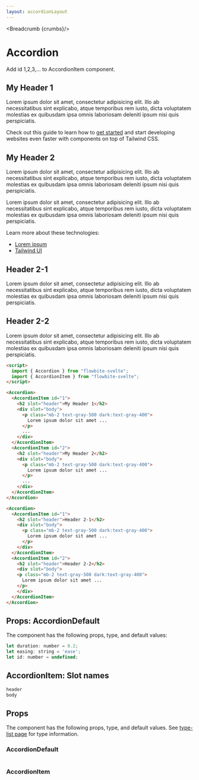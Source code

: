 ```yaml
---
layout: accordionLayout
---
```


<script>
  import { Accordion, AccordionItem, Table, TableDefaultRow, Breadcrumb } from "$lib/index";
  import accordionProps from '../props/AccordionDefault.json'
  import accordionItemProps from '../props/AccordionItem.json'
  // Props table
  export let items = accordionProps.props
  export let items2 = accordionItemProps.props
	let propHeader = ['Name', 'Type', 'Default']
	
	let divClass='w-full relative overflow-x-auto shadow-md sm:rounded-lg'
 let crumbs = [
    {
      label:'Home',
      href:'/'
    },
    {
      label:'Accordions',
      href:'/accordions/'
    },
    {
      label:'Accordion default',
      href:'/accordions/default'
    }
  ]
</script>

<Breadcrumb {crumbs}/>

<h1 class="text-3xl w-full dark:text-white py-8">Accordion</h1>

<p>Add id 1,2,3,... to AccordionItem component.</p>

<div
  class="container flex flex-wrap justify-center rounded-xl py-8 mx-auto bg-gradient-to-r bg-white dark:bg-gray-900 border border-gray-200 dark:border-gray-700 p-2 sm:p-6"
>
  <Accordion duration="0.5">
    <AccordionItem id="1">
      <h2 slot="header">My Header 1</h2>
      <div slot="body">
        <p class="mb-2 text-gray-500 dark:text-gray-400">
          Lorem ipsum dolor sit amet, consectetur adipisicing elit. Illo ab
          necessitatibus sint explicabo, atque temporibus rem iusto, dicta
          voluptatem molestias ex quibusdam ipsa omnis laboriosam deleniti ipsum
          nisi quis perspiciatis.
        </p>
        <p class="text-gray-500 dark:text-gray-400">
          Check out this guide to learn how to <a
            href="/"
            target="_blank"
            class="text-blue-600 dark:text-blue-500 hover:underline"
            >get started</a
          > and start developing websites even faster with components on top of Tailwind
          CSS.
        </p>
      </div>
    </AccordionItem>
    <AccordionItem id="2">
      <h2 slot="header">My Header 2</h2>
      <div slot="body">
        <p class="mb-2 text-gray-500 dark:text-gray-400">
          Lorem ipsum dolor sit amet, consectetur adipisicing elit. Illo ab
          necessitatibus sint explicabo, atque temporibus rem iusto, dicta
          voluptatem molestias ex quibusdam ipsa omnis laboriosam deleniti ipsum
          nisi quis perspiciatis.
        </p>
        <p class="mb-2 text-gray-500 dark:text-gray-400">
          Lorem ipsum dolor sit amet, consectetur adipisicing elit. Illo ab
          necessitatibus sint explicabo, atque temporibus rem iusto, dicta
          voluptatem molestias ex quibusdam ipsa omnis laboriosam deleniti ipsum
          nisi quis perspiciatis.
        </p>
        <p class="mb-2 text-gray-500 dark:text-gray-400">
          Learn more about these technologies:
        </p>
        <ul class="list-disc pl-5 dark:text-gray-400 text-gray-500">
          <li>
            <a
              href="/"
              target="_blank"
              class="text-blue-600 dark:text-blue-500 hover:underline"
              >Lorem ipsum</a
            >
          </li>
          <li>
            <a
              href="https://tailwindui.com/"
              rel="nofollow"
              target="_blank"
              class="text-blue-600 dark:text-blue-500 hover:underline"
              >Tailwind UI</a
            >
          </li>
        </ul>
      </div>
    </AccordionItem>
  </Accordion>
</div>

<div
  class="container flex flex-wrap justify-center rounded-xl py-8 mx-auto bg-gradient-to-r bg-white dark:bg-gray-900 border border-gray-200 dark:border-gray-700 p-2 sm:p-6"
>
  <Accordion>
    <AccordionItem id="1">
      <h2 slot="header">Header 2-1</h2>
      <div slot="body">
<p class="mb-2 text-gray-500 dark:text-gray-400">
        Lorem ipsum dolor sit amet, consectetur adipisicing elit. Illo ab
        necessitatibus sint explicabo, atque temporibus rem iusto, dicta
        voluptatem molestias ex quibusdam ipsa omnis laboriosam deleniti ipsum
        nisi quis perspiciatis.
      </p>
      </div>
    </AccordionItem>
    <AccordionItem id="2">
      <h2 slot="header">Header 2-2</h2>
      <div slot="body">
      <p class="mb-2 text-gray-500 dark:text-gray-400">
        Lorem ipsum dolor sit amet, consectetur adipisicing elit. Illo ab
        necessitatibus sint explicabo, atque temporibus rem iusto, dicta
        voluptatem molestias ex quibusdam ipsa omnis laboriosam deleniti ipsum
        nisi quis perspiciatis.
      </p>
      </div>
    </AccordionItem>
  </Accordion>
</div>


```html
<script>
  import { Accordion } from "flowbite-svelte";
  import { AccordionItem } from "flowbite-svelte";
</script>

<Accordion>
  <AccordionItem id="1">
    <h2 slot="header">My Header 1</h2>
    <div slot="body">
      <p class="mb-2 text-gray-500 dark:text-gray-400">
        Lorem ipsum dolor sit amet ...
      </p>
      ...
    </div>
  </AccordionItem>
  <AccordionItem id="2">
    <h2 slot="header">My Header 2</h2>
    <div slot="body">
      <p class="mb-2 text-gray-500 dark:text-gray-400">
        Lorem ipsum dolor sit amet ...
      </p>
      ...
    </div>
  </AccordionItem>
</Accordion>

<Accordion>
  <AccordionItem id="1">
    <h2 slot="header">Header 2-1</h2>
    <div slot="body">
      <p class="mb-2 text-gray-500 dark:text-gray-400">
        Lorem ipsum dolor sit amet ...
      </p>
    </div>
  </AccordionItem>
  <AccordionItem id="2">
    <h2 slot="header">Header 2-2</h2>
    <div slot="body">
    <p class="mb-2 text-gray-500 dark:text-gray-400">
      Lorem ipsum dolor sit amet ...
    </p>
    </div>
  </AccordionItem>
</Accordion>
```

<h2 class="text-2xl w-full dark:text-white py-4">Props: AccordionDefault</h2>

<p>The component has the following props, type, and default values:</p>

```js
let duration: number = 0.2;
let easing: string = 'ease';
let id: number = undefined;
```

<h2 class="text-2xl w-full dark:text-white py-4">AccordionItem: Slot names</h2>

```js
header
body
```

<h2 class="text-2xl w-full dark:text-white py-4">Props</h2>

<p>The component has the following props, type, and default values. See <a href="/type-list" class="text-blue-600 hover:underline dark:text-blue-500">type-list page</a> for type information.</p>

<h3>AccordionDefault</h3>

<Table header={propHeader} {divClass} >
  <TableDefaultRow {items} rowState='hover' />
</Table>

<h3>AccordionItem</h3>

<Table header={propHeader} {divClass} >
  <TableDefaultRow items={items2} rowState='hover' />
</Table>
